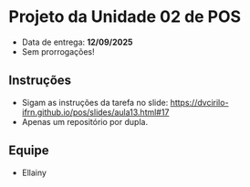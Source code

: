 # Projeto da Unidade 02 de POS
- Data de entrega: **12/09/2025**
- Sem prorrogações!

## Instruções
- Sigam as instruções da tarefa no slide: https://dvcirilo-ifrn.github.io/pos/slides/aula13.html#17
- Apenas um repositório por dupla.

## Equipe
- Ellainy
